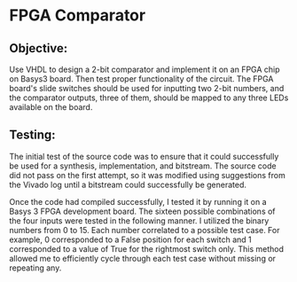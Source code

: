 # FPGA Comparator
 
## Objective:
Use VHDL to design a 2-bit comparator and implement it on an FPGA chip on Basys3 board. Then test proper functionality of the circuit. The FPGA board's slide switches should be used for inputting two 2-bit numbers, and the comparator outputs, three of them, should be mapped to any three LEDs available on the board.

## Testing:
The initial test of the source code was to ensure that it could successfully be used for a synthesis, implementation, and bitstream. The source code did not pass on the first attempt, so it was modified using suggestions from the Vivado log until a bitstream could successfully be generated.

Once the code had compiled successfully, I tested it by running it on a Basys 3 FPGA development board. The sixteen possible combinations of the four inputs were tested in the following manner. I utilized the binary numbers from 0 to 15. Each number correlated to a possible test case. For example, 0 corresponded to a False position for each switch and 1 corresponded to a value of True for the rightmost switch only. This method allowed me to efficiently cycle through each test case without missing or repeating any.

